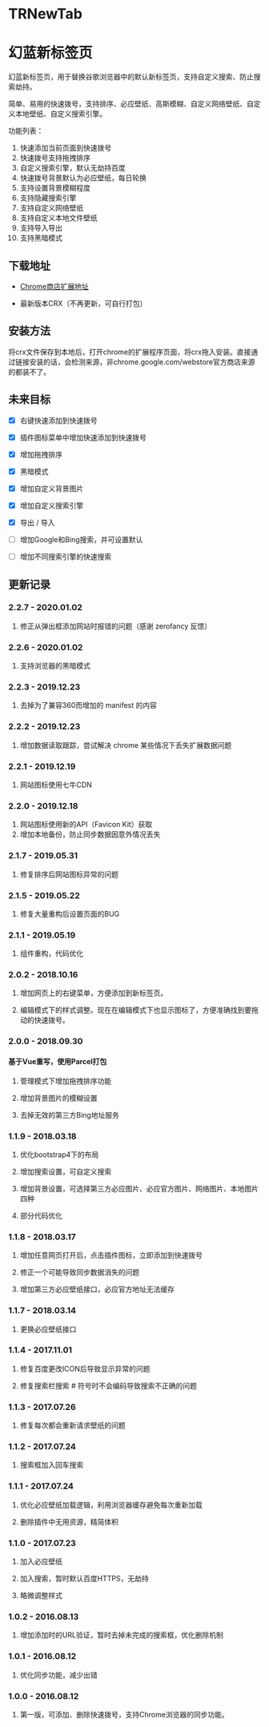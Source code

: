 # TRNewTab
# 幻蓝新标签页

幻蓝新标签页，用于替换谷歌浏览器中的默认新标签页，支持自定义搜索、防止搜索劫持。

简单、易用的快速拨号，支持排序、必应壁纸、高斯模糊、自定义网络壁纸、自定义本地壁纸、自定义搜索引擎。

功能列表：
1.  快速添加当前页面到快速拨号
2.  快速拨号支持拖拽排序
3.  自定义搜索引擎，默认无劫持百度
4.  快速拨号背景默认为必应壁纸，每日轮换
5.  支持设置背景模糊程度
6.  支持隐藏搜索引擎
7.  支持自定义网络壁纸
8.  支持自定义本地文件壁纸
9.  支持导入导出
10. 支持黑暗模式

## 下载地址

* [Chrome商店扩展地址](https://chrome.google.com/webstore/detail/%E5%B9%BB%E8%93%9D%E6%96%B0%E6%A0%87%E7%AD%BE%E9%A1%B5/eomaebekeoblgkldpodljjlpodfinmbd?hl=zh-CN)

* 最新版本CRX（不再更新，可自行打包）

## 安装方法

将crx文件保存到本地后，打开chrome的扩展程序页面，将crx拖入安装。直接通过链接安装的话，会检测来源，非chrome.google.com/webstore官方商店来源的都装不了。

## 未来目标

* [x] 右键快速添加到快速拨号

* [x] 插件图标菜单中增加快速添加到快速拨号

* [x] 增加拖拽排序

* [x] 黑暗模式

* [x] 增加自定义背景图片

* [x] 增加自定义搜索引擎

* [x] 导出 / 导入

* [ ] 增加Google和Bing搜索，并可设置默认

* [ ] 增加不同搜索引擎的快速搜索

## 更新记录

### 2.2.7 - 2020.01.02

1. 修正从弹出框添加网站时报错的问题（感谢 zerofancy 反馈）

### 2.2.6 - 2020.01.02

1. 支持浏览器的黑暗模式

### 2.2.3 - 2019.12.23

1. 去掉为了兼容360而增加的 manifest 的内容

### 2.2.2 - 2019.12.23

1. 增加数据读取跟踪，尝试解决 chrome 某些情况下丢失扩展数据问题

### 2.2.1 - 2019.12.19

1. 网站图标使用七牛CDN

### 2.2.0 - 2019.12.18

1. 网站图标使用新的API（Favicon Kit）获取
2. 增加本地备份，防止同步数据因意外情况丢失

### 2.1.7 - 2019.05.31

1. 修复排序后网站图标异常的问题

### 2.1.5 - 2019.05.22

1. 修复大量重构后设置页面的BUG

### 2.1.1 - 2019.05.19

1. 组件重构，代码优化

### 2.0.2 - 2018.10.16

1. 增加网页上的右键菜单，方便添加到新标签页。

2. 编辑模式下的样式调整。现在在编辑模式下也显示图标了，方便准确找到要拖动的快速拨号。

### 2.0.0 - 2018.09.30

#### 基于Vue重写，使用Parcel打包

1. 管理模式下增加拖拽排序功能

2. 增加背景图片的模糊设置

3. 去掉无效的第三方Bing地址服务


### 1.1.9 - 2018.03.18

1. 优化bootstrap4下的布局

2. 增加搜索设置，可自定义搜索 

3. 增加背景设置，可选择第三方必应图片、必应官方图片、网络图片、本地图片四种 

4. 部分代码优化

### 1.1.8 - 2018.03.17

1. 增加任意网页打开后，点击插件图标，立即添加到快速拨号

2. 修正一个可能导致同步数据消失的问题

3. 增加第三方必应壁纸接口，必应官方地址无法缓存

### 1.1.7 - 2018.03.14

1. 更换必应壁纸接口

### 1.1.4 - 2017.11.01

1. 修复百度更改ICON后导致显示异常的问题

2. 修复搜索栏搜索 # 符号时不会编码导致搜索不正确的问题

### 1.1.3 - 2017.07.26

1. 修复每次都会重新请求壁纸的问题

### 1.1.2 - 2017.07.24

1. 搜索框加入回车搜索

### 1.1.1 - 2017.07.24

1. 优化必应壁纸加载逻辑，利用浏览器缓存避免每次重新加载

2. 删除插件中无用资源，精简体积

### 1.1.0 - 2017.07.23

1. 加入必应壁纸

2. 加入搜索，暂时默认百度HTTPS，无劫持

3. 略微调整样式

### 1.0.2 - 2016.08.13

1. 增加添加时的URL验证，暂时去掉未完成的搜索框，优化删除机制

### 1.0.1 - 2016.08.12

1. 优化同步功能，减少出错

### 1.0.0 - 2016.08.12

1. 第一版，可添加、删除快速拨号，支持Chrome浏览器的同步功能。
